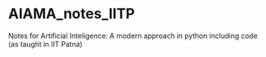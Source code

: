 # AIAMA_notes_IITP
Notes for Artificial Inteligence: A modern approach in python including code (as taught in IIT Patna)
